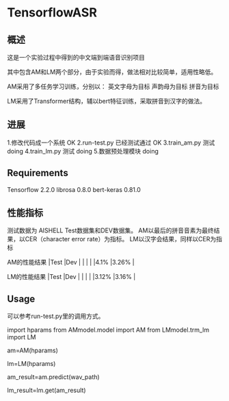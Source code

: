 # TensorflowASR
## 概述
这是一个实验过程中得到的中文端到端语音识别项目

其中包含AM和LM两个部分，由于实验而得，做法相对比较简单，适用性略低。

AM采用了多任务学习训练，分别以：
英文字母为目标
声韵母为目标
拼音为目标

LM采用了Transformer结构，辅以bert特征训练，采取拼音到汉字的做法。
## 进展
1.修改代码成一个系统 OK
2.run-test.py 已经测试通过 OK
3.train_am.py 测试 doing
4.train_lm.py 测试 doing
5.数据预处理模块 doing

## Requirements

Tensorflow 2.2.0
librosa 0.8.0
bert-keras 0.81.0

## 性能指标

测试数据为 AISHELL Test数据集和DEV数据集。
AM以最后的拼音音素为最终结果，以CER（character error rate）为指标。
LM以汉字会结果，同样以CER为指标

AM的性能结果
|Test   |Dev   |
|       |      |
|4.1%   |3.26% |

LM的性能结果
|Test   |Dev   |
|       |      |
|3.12%  |3.16% |

## Usage
可以参考run-test.py里的调用方式。

import hparams
from AMmodel.model import AM
from LMmodel.trm_lm import LM

am=AM(hparams)

lm=LM(hparams)

am_result=am.predict(wav_path)

lm_result=lm.get(am_result)

